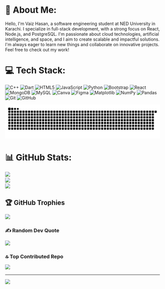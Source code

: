 # 💫 About Me:
Hello, I'm Vaiz Hasan, a software engineering student at NED University in Karachi. I specialize in full-stack development, with a strong focus on React, Node.js, and PostgreSQL. I'm passionate about cloud technologies, artificial intelligence, and space, and I aim to create scalable and impactful solutions. I'm always eager to learn new things and collaborate on innovative projects. Feel free to check out my work!


# 💻 Tech Stack:
![C++](https://img.shields.io/badge/c++-%2300599C.svg?style=for-the-badge&logo=c%2B%2B&logoColor=white) ![Dart](https://img.shields.io/badge/dart-%230175C2.svg?style=for-the-badge&logo=dart&logoColor=white) ![HTML5](https://img.shields.io/badge/html5-%23E34F26.svg?style=for-the-badge&logo=html5&logoColor=white) ![JavaScript](https://img.shields.io/badge/javascript-%23323330.svg?style=for-the-badge&logo=javascript&logoColor=%23F7DF1E) ![Python](https://img.shields.io/badge/python-3670A0?style=for-the-badge&logo=python&logoColor=ffdd54) ![Bootstrap](https://img.shields.io/badge/bootstrap-%238511FA.svg?style=for-the-badge&logo=bootstrap&logoColor=white) ![React](https://img.shields.io/badge/react-%2320232a.svg?style=for-the-badge&logo=react&logoColor=%2361DAFB) ![MongoDB](https://img.shields.io/badge/MongoDB-%234ea94b.svg?style=for-the-badge&logo=mongodb&logoColor=white) ![MySQL](https://img.shields.io/badge/mysql-4479A1.svg?style=for-the-badge&logo=mysql&logoColor=white) ![Canva](https://img.shields.io/badge/Canva-%2300C4CC.svg?style=for-the-badge&logo=Canva&logoColor=white) ![Figma](https://img.shields.io/badge/figma-%23F24E1E.svg?style=for-the-badge&logo=figma&logoColor=white) ![Matplotlib](https://img.shields.io/badge/Matplotlib-%23ffffff.svg?style=for-the-badge&logo=Matplotlib&logoColor=black) ![NumPy](https://img.shields.io/badge/numpy-%23013243.svg?style=for-the-badge&logo=numpy&logoColor=white) ![Pandas](https://img.shields.io/badge/pandas-%23150458.svg?style=for-the-badge&logo=pandas&logoColor=white) ![Git](https://img.shields.io/badge/git-%23F05033.svg?style=for-the-badge&logo=git&logoColor=white) ![GitHub](https://img.shields.io/badge/github-%23121011.svg?style=for-the-badge&logo=github&logoColor=white)

![snake gif](https://github.com/VaizHasan/VaizHasan/blob/output/github-snake-dark.svg)

# 📊 GitHub Stats:
![](https://github-readme-stats.vercel.app/api?username=VaizHasan&theme=dark&hide_border=false&include_all_commits=true&count_private=true)<br/>
![](https://github-readme-streak-stats.herokuapp.com/?user=VaizHasan&theme=dark&hide_border=false)<br/>
![](https://github-readme-stats.vercel.app/api/top-langs/?username=VaizHasan&theme=dark&hide_border=false&include_all_commits=true&count_private=true&layout=compact)

## 🏆 GitHub Trophies
![](https://github-profile-trophy.vercel.app/?username=VaizHasan&theme=radical&no-frame=false&no-bg=true&margin-w=4)

### ✍️ Random Dev Quote
![](https://quotes-github-readme.vercel.app/api?type=horizontal&theme=radical)

### 🔝 Top Contributed Repo
![](https://github-contributor-stats.vercel.app/api?username=VaizHasan&limit=5&theme=dark&combine_all_yearly_contributions=true)

---
[![](https://visitcount.itsvg.in/api?id=VaizHasan&icon=0&color=0)](https://visitcount.itsvg.in)

<!-- Proudly created with GPRM ( https://gprm.itsvg.in ) -->
